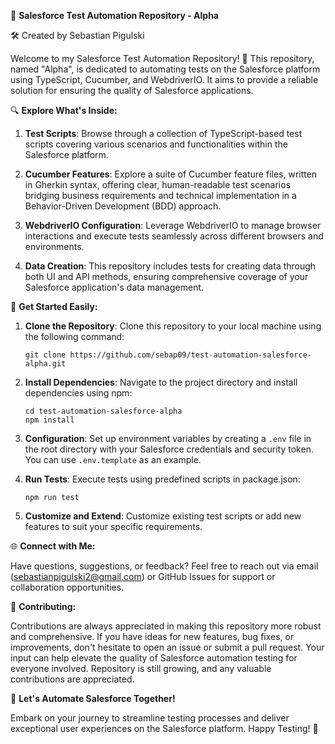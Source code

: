 🌟 **Salesforce Test Automation Repository - Alpha**
  
🛠️ Created by Sebastian Pigulski

Welcome to my Salesforce Test Automation Repository! 🦾 
This repository, named "Alpha", is dedicated to automating tests on the Salesforce platform using TypeScript, Cucumber, and WebdriverIO. It aims to provide a reliable solution for ensuring the quality of Salesforce applications.

🔍 **Explore What's Inside:**

1. **Test Scripts**: Browse through a collection of TypeScript-based test scripts covering various scenarios and functionalities within the Salesforce platform.

2. **Cucumber Features**: Explore a suite of Cucumber feature files, written in Gherkin syntax, offering clear, human-readable test scenarios bridging business requirements and technical implementation in a Behavior-Driven Development (BDD) approach.

3. **WebdriverIO Configuration**: Leverage WebdriverIO to manage browser interactions and execute tests seamlessly across different browsers and environments.

4. **Data Creation**: This repository includes tests for creating data through both UI and API methods, ensuring comprehensive coverage of your Salesforce application's data management.

🔧 **Get Started Easily:**

1. **Clone the Repository**: Clone this repository to your local machine using the following command:
   ```
   git clone https://github.com/sebap09/test-automation-salesforce-alpha.git
   ```

2. **Install Dependencies**: Navigate to the project directory and install dependencies using npm:
   ```
   cd test-automation-salesforce-alpha
   npm install
   ```

3. **Configuration**: Set up environment variables by creating a `.env` file in the root directory with your Salesforce credentials and security token. You can use `.env.template` as an example.

4. **Run Tests**: Execute tests using predefined scripts in package.json:
   ```
   npm run test
   ```

5. **Customize and Extend**: Customize existing test scripts or add new features to suit your specific requirements.

🌐 **Connect with Me:**

Have questions, suggestions, or feedback? Feel free to reach out via email (sebastianpigulski2@gmail.com) or GitHub Issues for support or collaboration opportunities.

📝 **Contributing:**

Contributions are always appreciated in making this repository more robust and comprehensive. If you have ideas for new features, bug fixes, or improvements, don't hesitate to open an issue or submit a pull request. Your input can help elevate the quality of Salesforce automation testing for everyone involved. Repository is still growing, and any valuable contributions are appreciated.

🚀 **Let's Automate Salesforce Together!**

Embark on your journey to streamline testing processes and deliver exceptional user experiences on the Salesforce platform. Happy Testing! 🌟